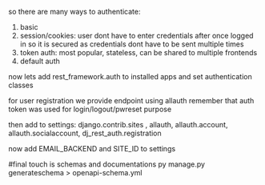 so there are many ways to authenticate:
1. basic
2. session/cookies:  user dont have to enter credentials after once logged in so it is secured as credentials dont have to be sent multiple times 
3. token auth: most popular, stateless, can be shared to multiple frontends
4. default auth




now lets add rest_framework.auth to installed apps and set authentication classes




for user registration we provide endpoint using allauth 
remember that auth token was used for login/logout/pwreset purpose

then add to settings:  django.contrib.sites , allauth, allauth.account, allauth.socialaccount, dj_rest_auth.registration

now add EMAIL_BACKEND and SITE_ID to settings



#final touch is schemas and documentations
 py manage.py generateschema > openapi-schema.yml